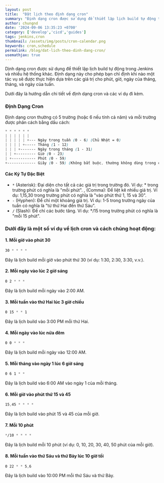 ```yaml
---
layout: post
title:  "Đặt lịch theo định dạng cron"
summary: "Định dạng cron được sử dụng để thiết lập lịch build tự động trong Jenkins và nhiều hệ thống khác."
author: chungnd
date: '2024-09-06 13:35:23 +0700'
category: ['develop','cicd','guides']
tags: jenkins,cron
thumbnail: /assets/img/posts/cron-calendar.png
keywords: cron,schedule
permalink: /blog/dat-lich-theo-dinh-dang-cron/
usemathjax: true
---
```



Dịnh dạng cron được sử dụng để thiết lập lịch build tự động trong Jenkins và nhiều hệ thống khác. Định dạng này cho phép bạn chỉ định khi nào một tác vụ sẽ được thực hiện dựa trên các giá trị cho phút, giờ, ngày của tháng, tháng, và ngày của tuần. 

Dưới đây là hướng dẫn chi tiết về định dạng cron và các ví dụ đi kèm.

### Định Dạng Cron
Định dạng cron thường có 5 trường (hoặc 6 nếu tính cả năm) và mỗi trường được phân cách bằng dấu cách:

```scss
* * * * * *
| | | | | |
| | | | | +--- Ngày trong tuần (0 - 6) (Chủ Nhật = 0)
| | | | +----- Tháng (1 - 12)
| | | +------- Ngày trong tháng (1 - 31)
| | +--------- Giờ (0 - 23)
| +----------- Phút (0 - 59)
+------------- Giây (0 - 59) (Không bắt buộc, thường không dùng trong các hệ thống cron tiêu chuẩn)
```

#### Các Ký Tự Đặc Biệt
* `*` (Asterisk): Đại diện cho tất cả các giá trị trong trường đó. Ví dụ: * trong trường phút có nghĩa là "mỗi phút".
  , (Comma): Để liệt kê nhiều giá trị. Ví dụ: 1,15,30 trong trường phút có nghĩa là "vào phút thứ 1, 15 và 30".
* `-` (Hyphen): Để chỉ một khoảng giá trị. Ví dụ: 1-5 trong trường ngày của tuần có nghĩa là "từ thứ Hai đến thứ Sáu".
* `/` (Slash): Để chỉ các bước tăng. Ví dụ: */15 trong trường phút có nghĩa là "mỗi 15 phút".

### Dưới đây là một số ví dụ về lịch cron và cách chúng hoạt động:

#### 1. Mỗi giờ vào phút 30

```scss
30 * * * *
```
Đây là lịch build mỗi giờ vào phút thứ 30 (ví dụ: 1:30, 2:30, 3:30, v.v.).

#### 2. Mỗi ngày vào lúc 2 giờ sáng

```scss
0 2 * * *
```
Đây là lịch build mỗi ngày vào 2:00 AM.

#### 3. Mỗi tuần vào thứ Hai lúc 3 giờ chiều

```scss
0 15 * * 1
```
Đây là lịch build vào 3:00 PM mỗi thứ Hai.

#### 4. Mỗi ngày vào lúc nửa đêm

```scss
0 0 * * *
```
Đây là lịch build mỗi ngày vào 12:00 AM.

#### 5. Mỗi tháng vào ngày 1 lúc 6 giờ sáng

```scss
0 6 1 * *
```
Đây là lịch build vào 6:00 AM vào ngày 1 của mỗi tháng.

#### 6. Mỗi giờ vào phút thứ 15 và 45

```scss
15,45 * * * *
```
Đây là lịch build vào phút 15 và 45 của mỗi giờ.

#### 7. Mỗi 10 phút

```scss
*/10 * * * *
```
Đây là lịch build mỗi 10 phút (ví dụ: 0, 10, 20, 30, 40, 50 phút của mỗi giờ).

#### 8. Mỗi tuần vào thứ Sáu và thứ Bảy lúc 10 giờ tối

```scss
0 22 * * 5,6
```
Đây là lịch build vào 10:00 PM mỗi thứ Sáu và thứ Bảy.